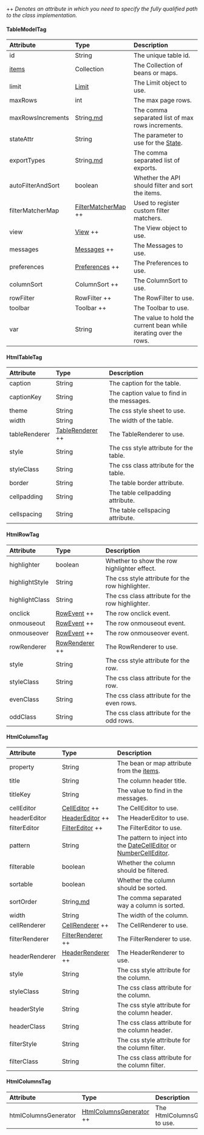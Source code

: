 ++ _Denotes an attribute in which you need to specify the fully qualified path to the class implementation._

#### TableModelTag ####
| **Attribute** | **Type** | **Description** |
|:--------------|:---------|:----------------|
| id | String | The unique table id. |
| [items](Items.md) | Collection | The Collection of beans or maps. |
| limit | [Limit](Limit.md) | The Limit object to use. |
| maxRows | int | The max page rows. |
| maxRowsIncrements | String[.md](.md) | The comma separated list of max rows increments. |
| stateAttr | String | The parameter to use for the [State](State.md). |
| exportTypes | String[.md](.md) | The comma separated list of exports. |
| autoFilterAndSort | boolean | Whether the API should filter and sort the items. |
| filterMatcherMap | [FilterMatcherMap](FilterMatcher.md) ++ | Used to register custom filter matchers. |
| view | [View](View.md) ++ | The View object to use. |
| messages | [Messages](Messages.md) ++ | The Messages to use. |
| preferences | [Preferences](Preferences.md) ++ | The Preferences to use. |
| columnSort | ColumnSort ++ | The ColumnSort to use. |
| rowFilter | RowFilter ++ | The RowFilter to use. |
| toolbar | Toolbar ++ | The Toolbar to use. |
| var | String | The value to hold the current bean while iterating over the rows. |

#### HtmlTableTag ####
| **Attribute** | **Type** | **Description** |
|:--------------|:---------|:----------------|
| caption | String | The caption for the table. |
| captionKey | String | The caption value to find in the messages. |
| theme | String | The css style sheet to use. |
| width | String | The width of the table. |
| tableRenderer | [TableRenderer](Renderers.md) ++ | The TableRenderer to use. |
| style | String | The css style attribute for the table. |
| styleClass | String | The css class attribute for the table. |
| border | String | The table border attribute. |
| cellpadding | String | The table cellpadding attribute. |
| cellspacing | String | The table cellspacing attribute. |

#### HtmlRowTag ####
| **Attribute** | **Type** | **Description** |
|:--------------|:---------|:----------------|
| highlighter | boolean | Whether to show the row highlighter effect. |
| highlightStyle | String | The css style attribute for the row highlighter. |
| highlightClass | String | The css class attribute for the row highlighter. |
| onclick | [RowEvent](Components.md) ++ | The row onclick event. |
| onmouseout | [RowEvent](Components.md) ++ | The row onmouseout event. |
| onmouseover | [RowEvent](Components.md) ++ | The row onmouseover event. |
| rowRenderer | [RowRenderer](Renderers.md) ++ | The RowRenderer to use. |
| style | String | The css style attribute for the row. |
| styleClass | String | The css class attribute for the row. |
| evenClass | String | The css class attribute for the even rows. |
| oddClass | String | The css class attribute for the odd rows. |

#### HtmlColumnTag ####
| **Attribute** | **Type** | **Description** |
|:--------------|:---------|:----------------|
| property | String | The bean or map attribute from the [items](Items.md). |
| title | String | The column header title. |
| titleKey | String | The value to find in the messages. |
| cellEditor | [CellEditor](Editors.md) ++ | The CellEditor to use. |
| headerEditor | [HeaderEditor](Editors.md) ++ | The HeaderEditor to use. |
| filterEditor | [FilterEditor](Editors.md) ++ | The FilterEditor to use. |
| pattern | String | The pattern to inject into the [DateCellEditor](Editors.md) or [NumberCellEditor](Editors.md). |
| filterable | boolean | Whether the column should be filtered. |
| sortable | boolean | Whether the column should be sorted. |
| sortOrder | String[.md](.md) | The comma separated way a column is sorted. |
| width | String | The width of the column. |
| cellRenderer | [CellRenderer](Renderers.md) ++ | The CellRenderer to use. |
| filterRenderer | [FilterRenderer](Renderers.md) ++ | The FilterRenderer to use. |
| headerRenderer | [HeaderRenderer](Renderers.md) ++ | The HeaderRenderer to use. |
| style | String | The css style attribute for the column. |
| styleClass | String | The css class attribute for the column. |
| headerStyle | String | The css style attribute for the column header. |
| headerClass | String | The css class attribute for the column header. |
| filterStyle | String | The css style attribute for the column filter. |
| filterClass | String | The css class attribute for the column filter. |

#### HtmlColumnsTag ####
| **Attribute** | **Type** | **Description** |
|:--------------|:---------|:----------------|
| htmlColumnsGenerator | [HtmlColumnsGenerator](HtmlColumnsGenerator.md) ++ | The HtmlColumnsGenerator to use. |